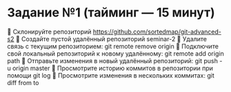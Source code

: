 # Задание №1 (тайминг — 15 минут)

📌 Склонируйте репозиторий https://github.com/sortedmap/git-advanced-s2
📌 Создайте пустой удалённый репозиторий seminar-2
📌 Удалите связь с текущим репозиторием: git remote remove origin
📌 Подключите свой локальный репозиторий к новому удалённому:
git remote add origin path
📌 Отправьте изменения в новый удалённый репозиторий:
git push -u origin master
📌 Просмотрите историю коммитов в репозитории при помощи git log
📌 Просмотрите изменения в нескольких коммитах: git diff from to
